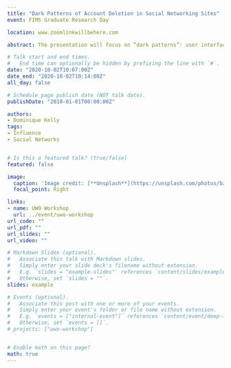 ```yaml
---
title: "Dark Patterns of Account Deletion in Social Networking Sites"
event: FIMS Graduate Research Day

location: www.zoomlinkwillbehere.com

abstract: The presentation will focus on “dark patterns”: user interface design techniques that attempt to manipulate users into making choices that benefit online service providers. More specifically, I will describe the early work that I have completed for a study exploring how social networking sites (SNSs) utilize dark patterns to dissuade users from deleting their accounts. In addition to summarizing the literature review and discussing the data collection process, I will present a classification scheme that identifies and organizes the various account deletion dark patterns found within a sample of popular SNSs.

# Talk start and end times.
#   End time can optionally be hidden by prefixing the line with `#`.
date: "2020-10-02T10:07:00Z"
date_end: "2020-10-02T10:14:00Z"
all_day: false

# Schedule page publish date (NOT talk date).
publishDate: "2010-01-01T00:00:00Z"

authors:
- Dominique Kelly
tags: 
- Influence
- Social Networks


# Is this a featured talk? (true/false)
featured: false

image:
  caption: 'Image credit: [**Unsplash**](https://unsplash.com/photos/bzdhc5b3Bxs)'
  focal_point: Right

links:
- name: UWO Workshop
  url: ../event/uwo-workshop
url_code: ""
url_pdf: ""
url_slides: ""
url_video: ""

# Markdown Slides (optional).
#   Associate this talk with Markdown slides.
#   Simply enter your slide deck's filename without extension.
#   E.g. `slides = "example-slides"` references `content/slides/example-slides.md`.
#   Otherwise, set `slides = ""`.
slides: example

# Events (optional).
#   Associate this post with one or more of your events.
#   Simply enter your event's folder or file name without extension.
#   E.g. `events = ["internal-event"]` references `content/event/deep-learning/index.md`.
#   Otherwise, set `events = []`.
# projects: ["uwo-workshop"]


# Enable math on this page?
math: true
---
```

